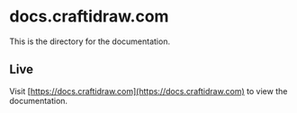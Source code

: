 # docs.craftidraw.com
This is the directory for the documentation.

## Live
Visit [https://docs.craftidraw.com](https://docs.craftidraw.com) to view the documentation.

